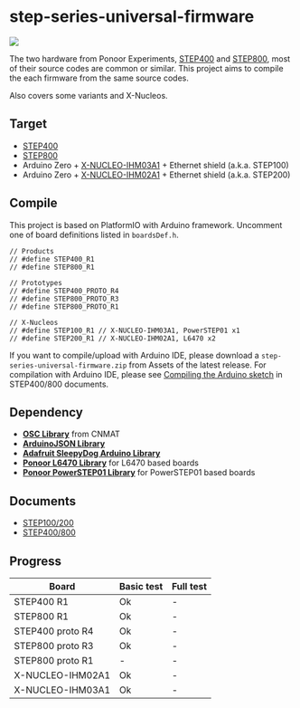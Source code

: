 # step-series-universal-firmware

<img src="https://ponoor.com/cms/wp-content/uploads/2022/02/IMG_4728.jpg" />

The two hardware from Ponoor Experiments, [STEP400](https://ponoor.com/products/step400/) and [STEP800](https://ponoor.com/products/step800/), most of their source codes are common or similar. This project aims to compile the each firmware from the same source codes. 

Also covers some variants and X-Nucleos.

## Target
- [STEP400](https://github.com/ponoor/STEP400/)
- [STEP800](https://github.com/ponoor/STEP800/)
- Arduino Zero + [X-NUCLEO-IHM03A1](https://www.st.com/en/ecosystems/x-nucleo-ihm03a1.html) + Ethernet shield (a.k.a. STEP100)
- Arduino Zero + [X-NUCLEO-IHM02A1](https://www.st.com/en/ecosystems/x-nucleo-ihm02a1.html) + Ethernet shield (a.k.a. STEP200)
<!--
<img src="https://ponoor.com/cms/wp-content/uploads/2021/03/IMG_4219-1600x1067.jpg" width="50%" /><img src="https://ponoor.com/cms/wp-content/uploads/2020/10/step800_r1_1-1600x1067.jpg" width="50%" />

<img src="https://www.st.com/bin/ecommerce/api/image.PF262214.en.feature-description-include-personalized-no-cpn-large.jpg" width="50%" /><img src="https://www.st.com/bin/ecommerce/api/image.PF261319.en.feature-description-include-personalized-no-cpn-large.jpg" width="50%" />
-->

## Compile
This project is based on PlatformIO with Arduino framework. Uncomment one of board definitions listed in `boardsDef.h`.

```
// Products
// #define STEP400_R1
// #define STEP800_R1

// Prototypes
// #define STEP400_PROTO_R4
// #define STEP800_PROTO_R3
// #define STEP800_PROTO_R1

// X-Nucleos
// #define STEP100_R1 // X-NUCLEO-IHM03A1, PowerSTEP01 x1
// #define STEP200_R1 // X-NUCLEO-IHM02A1, L6470 x2 
```

If you want to compile/upload with Arduino IDE, please download a `step-series-universal-firmware.zip` from Assets of the latest release. For compilation with Arduino IDE, please see [Compiling the Arduino sketch](https://ponoor.com/en/docs/step-series/technical-information/compile-the-arduino-sketch/) in STEP400/800 documents.


## Dependency
- **[OSC Library](https://github.com/CNMAT/OSC)** from CNMAT
- **[ArduinoJSON Library](https://arduinojson.org/)**
- **[Adafruit SleepyDog Arduino Library](https://github.com/adafruit/Adafruit_SleepyDog)**
- **[Ponoor L6470 Library](https://github.com/ponoor/Ponoor_L6470_Library)** for L6470 based boards
- **[Ponoor PowerSTEP01 Library](https://github.com/ponoor/Ponoor_PowerSTEP01_Library)** for PowerSTEP01 based boards

## Documents
- [STEP100/200](https://ponoor.com/en/docs/step100-200/)
- [STEP400/800](https://ponoor.com/en/docs/step-series/)

## Progress

| Board | Basic test | Full test |
| --- | --- | --- |
| STEP400 R1 | Ok | - |
| STEP800 R1 | Ok | - |
| STEP400 proto R4 | Ok | - |
| STEP800 proto R3 | Ok | - |
| STEP800 proto R1 | - | -|
| X-NUCLEO-IHM02A1 | Ok | - |
| X-NUCLEO-IHM03A1 | Ok | - |
